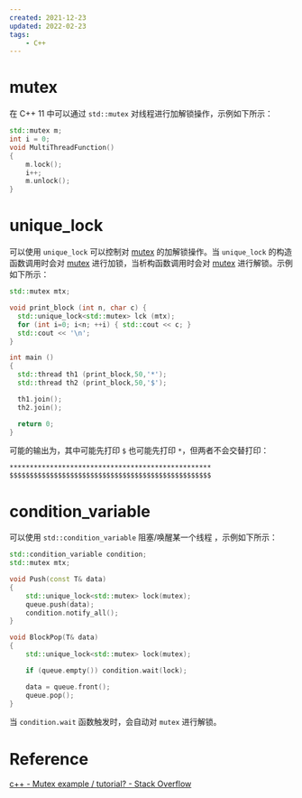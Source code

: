 ```yaml
---
created: 2021-12-23
updated: 2022-02-23
tags:
    - C++
---
```


# mutex

在 C++ 11 中可以通过 `std::mutex` 对线程进行加解锁操作，示例如下所示：
```cpp
std::mutex m;
int i = 0;
void MultiThreadFunction()
{
    m.lock();
    i++;
    m.unlock();
}
```

# unique_lock

可以使用 `unique_lock` 可以控制对 [mutex](#mutex) 的加解锁操作。当 `unique_lock` 的构造函数调用时会对 [mutex](#mutex) 进行加锁，当析构函数调用时会对 [mutex](#mutex) 进行解锁。示例如下所示：
```cpp
std::mutex mtx;

void print_block (int n, char c) {
  std::unique_lock<std::mutex> lck (mtx);
  for (int i=0; i<n; ++i) { std::cout << c; }
  std::cout << '\n';
}

int main ()
{
  std::thread th1 (print_block,50,'*');
  std::thread th2 (print_block,50,'$');

  th1.join();
  th2.join();

  return 0;
}
```

可能的输出为，其中可能先打印 `$` 也可能先打印 `*`，但两者不会交替打印：
```text
**************************************************
$$$$$$$$$$$$$$$$$$$$$$$$$$$$$$$$$$$$$$$$$$$$$$$$$$
```

# condition_variable

可以使用 `std::condition_variable` 阻塞/唤醒某一个线程 ，示例如下所示：
```cpp
std::condition_variable condition;
std::mutex mtx;

void Push(const T& data)
{
    std::unique_lock<std::mutex> lock(mutex);
    queue.push(data);
    condition.notify_all();
}

void BlockPop(T& data)
{
    std::unique_lock<std::mutex> lock(mutex);

    if (queue.empty()) condition.wait(lock);

    data = queue.front();
    queue.pop();
}
```

当 `condition.wait` 函数触发时，会自动对 `mutex` 进行解锁。

# Reference
[c++ - Mutex example / tutorial? - Stack Overflow](https://stackoverflow.com/questions/4989451/mutex-example-tutorial)

